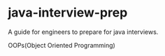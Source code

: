 # java-interview-prep
A guide for engineers to prepare for java interviews.



OOPs(Object Oriented Programming)
